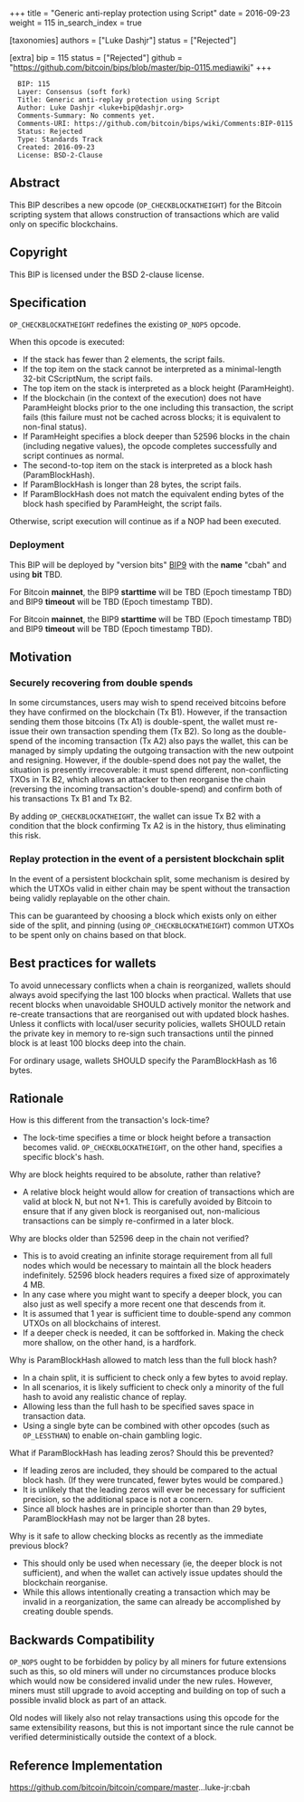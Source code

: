 +++
title = "Generic anti-replay protection using Script"
date = 2016-09-23
weight = 115
in_search_index = true

[taxonomies]
authors = ["Luke Dashjr"]
status = ["Rejected"]

[extra]
bip = 115
status = ["Rejected"]
github = "https://github.com/bitcoin/bips/blob/master/bip-0115.mediawiki"
+++

``` 
  BIP: 115
  Layer: Consensus (soft fork)
  Title: Generic anti-replay protection using Script
  Author: Luke Dashjr <luke+bip@dashjr.org>
  Comments-Summary: No comments yet.
  Comments-URI: https://github.com/bitcoin/bips/wiki/Comments:BIP-0115
  Status: Rejected
  Type: Standards Track
  Created: 2016-09-23
  License: BSD-2-Clause
```

## Abstract

This BIP describes a new opcode (`OP_CHECKBLOCKATHEIGHT`) for the
Bitcoin scripting system that allows construction of transactions which
are valid only on specific blockchains.

## Copyright

This BIP is licensed under the BSD 2-clause license.

## Specification

`OP_CHECKBLOCKATHEIGHT` redefines the existing `OP_NOP5` opcode.

When this opcode is executed:

  - If the stack has fewer than 2 elements, the script fails.
  - If the top item on the stack cannot be interpreted as a
    minimal-length 32-bit CScriptNum, the script fails.
  - The top item on the stack is interpreted as a block height
    (ParamHeight).
  - If the blockchain (in the context of the execution) does not have
    ParamHeight blocks prior to the one including this transaction, the
    script fails (this failure must not be cached across blocks; it is
    equivalent to non-final status).
  - If ParamHeight specifies a block deeper than 52596 blocks in the
    chain (including negative values), the opcode completes successfully
    and script continues as normal.
  - The second-to-top item on the stack is interpreted as a block hash
    (ParamBlockHash).
  - If ParamBlockHash is longer than 28 bytes, the script fails.
  - If ParamBlockHash does not match the equivalent ending bytes of the
    block hash specified by ParamHeight, the script fails.

Otherwise, script execution will continue as if a NOP had been executed.

### Deployment

This BIP will be deployed by "version bits"
[BIP9](/9) with the **name** "cbah" and using
**bit** TBD.

For Bitcoin **mainnet**, the BIP9 **starttime** will be TBD (Epoch
timestamp TBD) and BIP9 **timeout** will be TBD (Epoch timestamp TBD).

For Bitcoin **mainnet**, the BIP9 **starttime** will be TBD (Epoch
timestamp TBD) and BIP9 **timeout** will be TBD (Epoch timestamp TBD).

## Motivation

### Securely recovering from double spends

In some circumstances, users may wish to spend received bitcoins before
they have confirmed on the blockchain (Tx B1). However, if the
transaction sending them those bitcoins (Tx A1) is double-spent, the
wallet must re-issue their own transaction spending them (Tx B2). So
long as the double-spend of the incoming transaction (Tx A2) also pays
the wallet, this can be managed by simply updating the outgoing
transaction with the new outpoint and resigning. However, if the
double-spend does not pay the wallet, the situation is presently
irrecoverable: it must spend different, non-conflicting TXOs in Tx B2,
which allows an attacker to then reorganise the chain (reversing the
incoming transaction's double-spend) and confirm both of his
transactions Tx B1 and Tx B2.

By adding `OP_CHECKBLOCKATHEIGHT`, the wallet can issue Tx B2 with a
condition that the block confirming Tx A2 is in the history, thus
eliminating this risk.

### Replay protection in the event of a persistent blockchain split

In the event of a persistent blockchain split, some mechanism is desired
by which the UTXOs valid in either chain may be spent without the
transaction being validly replayable on the other chain.

This can be guaranteed by choosing a block which exists only on either
side of the split, and pinning (using `OP_CHECKBLOCKATHEIGHT`) common
UTXOs to be spent only on chains based on that block.

## Best practices for wallets

To avoid unnecessary conflicts when a chain is reorganized, wallets
should always avoid specifying the last 100 blocks when practical.
Wallets that use recent blocks when unavoidable SHOULD actively monitor
the network and re-create transactions that are reorganised out with
updated block hashes. Unless it conflicts with local/user security
policies, wallets SHOULD retain the private key in memory to re-sign
such transactions until the pinned block is at least 100 blocks deep
into the chain.

For ordinary usage, wallets SHOULD specify the ParamBlockHash as 16
bytes.

## Rationale

How is this different from the transaction's lock-time?

  - The lock-time specifies a time or block height before a transaction
    becomes valid. `OP_CHECKBLOCKATHEIGHT`, on the other hand, specifies
    a specific block's hash.

Why are block heights required to be absolute, rather than relative?

  - A relative block height would allow for creation of transactions
    which are valid at block N, but not N+1. This is carefully avoided
    by Bitcoin to ensure that if any given block is reorganised out,
    non-malicious transactions can be simply re-confirmed in a later
    block.

Why are blocks older than 52596 deep in the chain not verified?

  - This is to avoid creating an infinite storage requirement from all
    full nodes which would be necessary to maintain all the block
    headers indefinitely. 52596 block headers requires a fixed size of
    approximately 4 MB.
  - In any case where you might want to specify a deeper block, you can
    also just as well specify a more recent one that descends from it.
  - It is assumed that 1 year is sufficient time to double-spend any
    common UTXOs on all blockchains of interest.
  - If a deeper check is needed, it can be softforked in. Making the
    check more shallow, on the other hand, is a hardfork.

Why is ParamBlockHash allowed to match less than the full block hash?

  - In a chain split, it is sufficient to check only a few bytes to
    avoid replay.
  - In all scenarios, it is likely sufficient to check only a minority
    of the full hash to avoid any realistic chance of replay.
  - Allowing less than the full hash to be specified saves space in
    transaction data.
  - Using a single byte can be combined with other opcodes (such as
    `OP_LESSTHAN`) to enable on-chain gambling logic.

What if ParamBlockHash has leading zeros? Should this be prevented?

  - If leading zeros are included, they should be compared to the actual
    block hash. (If they were truncated, fewer bytes would be compared.)
  - It is unlikely that the leading zeros will ever be necessary for
    sufficient precision, so the additional space is not a concern.
  - Since all block hashes are in principle shorter than than 29 bytes,
    ParamBlockHash may not be larger than 28 bytes.

Why is it safe to allow checking blocks as recently as the immediate
previous block?

  - This should only be used when necessary (ie, the deeper block is not
    sufficient), and when the wallet can actively issue updates should
    the blockchain reorganise.
  - While this allows intentionally creating a transaction which may be
    invalid in a reorganization, the same can already be accomplished by
    creating double spends.

## Backwards Compatibility

`OP_NOP5` ought to be forbidden by policy by all miners for future
extensions such as this, so old miners will under no circumstances
produce blocks which would now be considered invalid under the new
rules. However, miners must still upgrade to avoid accepting and
building on top of such a possible invalid block as part of an attack.

Old nodes will likely also not relay transactions using this opcode for
the same extensibility reasons, but this is not important since the rule
cannot be verified deterministically outside the context of a block.

## Reference Implementation

<https://github.com/bitcoin/bitcoin/compare/master>...luke-jr:cbah
